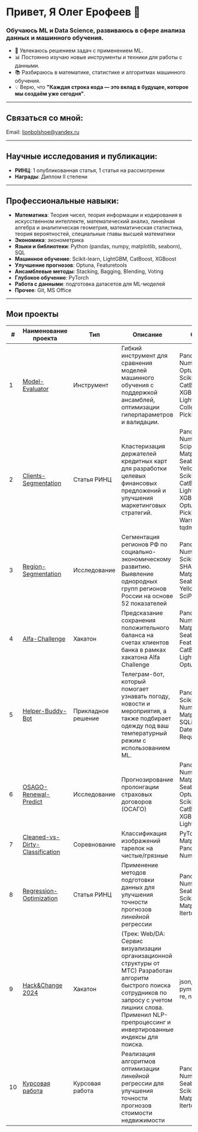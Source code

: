 # Привет, Я Олег Ерофеев 👋

### Обучаюсь ML и Data Science, развиваюсь в сфере анализа данных и машинного обучения.

- 🚀 Увлекаюсь решением задач с применением ML.  
- 📊 Постоянно изучаю новые инструменты и техники для работы с данными.  
- 📚 Разбираюсь в математике, статистике и алгоритмах машинного обучения.  
- 💡 Верю, что **"Каждая строка кода — это вклад в будущее, которое мы создаём уже сегодня"**.  

---

## Связаться со мной:

Email: lionbolshoe@yandex.ru

---

## Научные исследования и публикации:
- **РИНЦ**: 1 опубликованная статья, 1 статья на рассмотрении
- **Награды**: Диплом II степени

---

## Профессиональные навыки:
- **Математика**: Теория чисел, теория информации и кодирования в искусственном интеллекте, математический анализ, линейная алгебра и аналитическая геометрия, математическая статистика, теория вероятностей, специальные главы высшей математики
- **Экономика**: эконометрика
- **Языки и библиотеки**: Python (pandas, numpy, matplotlib, seaborn), SQL
- **Машинное обучение**: Scikit-learn, LightGBM, CatBoost, XGBoost
- **Улучшение прогнозов**: Optuna, Featuretools  
- **Ансамблевые методы**: Stacking, Bagging, Blending, Voting
- **Глубокое обучение**: PyTorch
- **Работа с данными**: подготовка датасетов для ML-моделей
- **Прочее**: Git, MS Office

---

## Мои проекты

| # | Наименование проекта                                                                                  | Тип             | Описание                                                                                                                                                                                                               | Стек                                                                                                                                         | Статус       | Видимость |
|---|-------------------------------------------------------------------------------------------------------|-----------------|------------------------------------------------------------------------------------------------------------------------------------------------------------------------------------------------------------------------|----------------------------------------------------------------------------------------------------------------------------------------------|--------------|-----------|
| 1 | [Model-Evaluator](https://github.com/SomeBotMeOn/Model-Evaluator)                                     | Инструмент      | Гибкий инструмент для сравнения моделей машинного обучения с поддержкой ансамблей, оптимизации гиперпараметров и валидации.                                                                                            | Pandas, NumPy, Optuna, Scikit-learn, CatBoost, XGBoost, LightGBM, Collections, Pickle, tqdm                                 | В разработке | Public    |
| 2 | [Clients-Segmentation](https://github.com/SomeBotMeOn/Clients-Segmentation)                           | Статья РИНЦ     | Кластеризация держателей кредитных карт для разработки целевых финансовых предложений и улучшения маркетинговых стратегий.                                                                                 | Pandas, NumPy, Scipy, Phik, Matplotlib, Seaborn, Yellowbrick, Scikit-learn, CatBoost, LightGBM, XGBoost, Optuna, Pickle, Warnings, tqdm | На рассмотрении | Public    |
| 3 | [Region-Segmentation](https://github.com/SomeBotMeOn/Region-Segmentation)             | Исследование    | Сегментация регионов РФ по социально-экономическому развитию. Выявление однородных групп регионов России на основе 52 показателей                                            | Pandas, NumPy, Scikit-learn, SHAP, Matplotlib, Seaborn, Yellowbrick, SciPy                                                       | Написание статьи    | Private    |
| 4 | [Alfa-Challenge](https://github.com/SomeBotMeOn/Alfa-Challenge)                                       | Хакатон         | Предсказание сохранения положительного баланса на счетах клиентов банка в рамках хакатона Alfa Challenge                                                                                                               | Pandas, Numpy, Matplotlib, Seaborn, Featuretools, CatBoost, LightGBM, Optuna                                                                 | Завершено    | Public    |
| 5 | [Helper-Buddy-Bot](https://github.com/SomeBotMeOn/Helper-Buddy-Bot)                                   | Прикладное решение | Телеграм-бот, который помогает узнавать погоду, новости и мероприятия, а также подбирает одежду под ваш температурный режим с использованием ML.                                                                       | Pandas, Scikit-learn, NumPy, Matplotlib, SQLite3, Datetime, Requests                                                                         | Завершено    | Public    |
| 6 | [OSAGO-Renewal-Predict](https://github.com/SomeBotMeOn/OSAGO-Renewal-Predict)                         | Исследование    | Прогнозирование пролонгации страховых договоров (ОСАГО) | Pandas, NumPy, Matplotlib, Seaborn, Optuna, Scikit-learn, CatBoost, XGBoost, LightGBM                                                        | Завершено    | Public    |
| 7 | [Cleaned-vs-Dirty-Classification](https://www.kaggle.com/code/olegerofeev/cleaned-vs-dirty-v2-pytorch-vit)               | Соревнование    | Классификация изображений тарелок на чистые/грязные                     | PyTorch, Matplotlib, Pandas, NumPy                                                                   | Завершено    | Public   |
| 8 | [Regression-Optimization](https://e.lanbook.com/book/464735)                                                                               | Статья РИНЦ     | Применение методов подготовки данных для улучшения точности прогнозов линейной регрессии                                                                                                         | Pandas, NumPy, Seaborn, Scikit-learn, Matplotlib, Itertools                                                                                  | Завершено | Public   |
| 9 | [Hack&Change 2024](https://github.com/qiisqwww/MTS-Hack-and-Change)                                   | Хакатон         | (Трек: Web/DA: Сервис визуализации организационной структуры от МТС) Разработан алгоритм быстрого поиска сотрудников по запросу с учетом лишних слова. Применил NLP-препроцессинг и инвертированные индексы для поиска. | json, string, pymorphy3, re, nltk                                                                                                            | Завершено    | Public    |
| 10 | [Курсовая работа](https://drive.google.com/file/d/1qZhyO2WuDl05QlpAEL8Hq084SHxe3y3U/view?usp=drive_link) | Курсовая работа     | Реализация алгоритмов оптимизации линейной регрессии для улучшения точности прогнозов стоимости недвижимости                                                                                                           | Pandas, NumPy, Seaborn, Scikit-learn, Matplotlib, Itertools                                                                                  | Завершено    | Public    |
